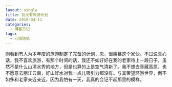```yaml
---
layout: single
title: 我没有旅游计划
date: 2010-04-11
categories:
  - 博客日记
tags:
  - 心情随笔
---
```


刚看到有人为本年度的旅游制定了完备的计划，恩，很羡慕这个家伙。不过说真心话，我不喜欢旅游，有那个时间的话，我还不如好好在我的老家待上一段日子，虽然不是什么山清水秀的地方，但是也算的上是空气清新了。我不想去青藏高原，也不愿意去丽江云南，好山好水对我一点儿吸引力都没有。与其奢望环游世界，倒不如多和老家亲近亲近，因为我怕有一天，我真的会记不起那里的模样。
